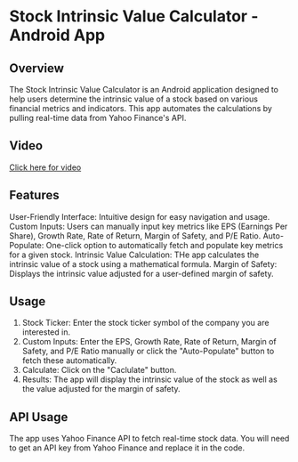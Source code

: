 # Stock Intrinsic Value Calculator - Android App

## Overview

The Stock Intrinsic Value Calculator is an Android application designed to help users determine the intrinsic value of a stock based on various financial metrics and indicators. This app automates the calculations by pulling real-time data from Yahoo Finance's API.

## Video
[Click here for video](https://www.youtube.com/watch?v=mHDBsDUByY4)

## Features

User-Friendly Interface: Intuitive design for easy navigation and usage.
Custom Inputs: Users can manually input key metrics like EPS (Earnings Per Share), Growth Rate, Rate of Return, Margin of Safety, and P/E Ratio.
Auto-Populate: One-click option to automatically fetch and populate key metrics for a given stock.
Intrinsic Value Calculation: THe app calculates the intrinsic value of a stock using a mathematical formula.
Margin of Safety: Displays the intrinsic value adjusted for a user-defined margin of safety.

## Usage 
1. Stock Ticker: Enter the stock ticker symbol of the company you are interested in.
2. Custom Inputs: Enter the EPS, Growth Rate, Rate of Return, Margin of Safety, and P/E Ratio manually or click the "Auto-Populate" button to fetch these automatically.
3. Calculate: Click on the "Caclulate" button.
4. Results: The app will display the intrinsic value of the stock as well as the value adjusted for the margin of safety.

## API Usage
The app uses Yahoo Finance API to fetch real-time stock data. You will need to get an API key from Yahoo Finance and replace it in the code.
